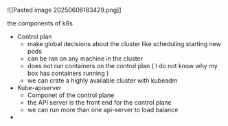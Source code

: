 ![[Pasted image 20250606183429.png]]


the components of k8s
* Control plan
	* make global decisions about the cluster like scheduling starting new pods 
	* can be ran on any machine in the cluster
	* does not run containers on the control plan ( I do not know why my box has containers running )
	* we can crate a highly available cluster with kubeadm 
* Kube-apiserver
	* Componet of the control plane 
	* the API server is the front end for the control plane 
	* we can run more than one api-server to load balance 
* 